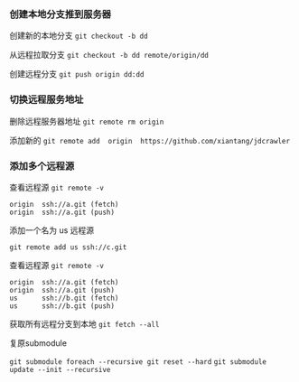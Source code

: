 ### 创建本地分支推到服务器
创建新的本地分支 
`git checkout -b dd `

从远程拉取分支 
`git checkout -b dd remote/origin/dd`

创建远程分支
`git push origin dd:dd`   

### 切换远程服务地址 

删除远程服务器地址
`git remote rm origin`   

添加新的 
`git remote add  origin  https://github.com/xiantang/jdcrawler`

### 添加多个远程源

查看远程源  `git remote -v`

```
origin  ssh://a.git (fetch)
origin  ssh://a.git (push)
```

添加一个名为 us 远程源

`git remote add us ssh://c.git`

查看远程源 `git remote -v`

```
origin  ssh://a.git (fetch)
origin  ssh://a.git (push)
us      ssh://b.git (fetch)
us      ssh://b.git (push)

```

获取所有远程分支到本地 `git fetch --all`



复原submodule

`git submodule foreach --recursive git reset --hard`
`git submodule update --init --recursive`
